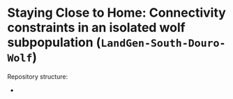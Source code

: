 
# Staying Close to Home: Connectivity constraints in an isolated wolf subpopulation (`LandGen-South-Douro-Wolf`)



Repository structure:

+ 
